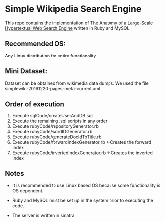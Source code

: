 # Simple Wikipedia Search Engine
This repo contains the implementation of [The Anatomy of a Large-Scale Hypertextual Web Search Engine](http://infolab.stanford.edu/~backrub/google.html) written in Ruby and MySQL
## Recommended OS:
Any Linux distribution for entire functionality

## Mini Dataset:
Dataset can be obtained from wikimedia data dumps.
We used the file simplewiki-20161220-pages-meta-current.xml

## Order of execution
1. Execute sqlCode/createUserAndDB.sql
2. Execute the remaining .sql scripts in any order
3. Execute rubyCode/repositoryGenerator.rb
4. Execute rubyCode/wordIDGenerator.rb
5. Execute rubyCode/generateDocIdToTitle.rb
6. Execute rubyCode/forwardIndexGenerator.rb    	<-Creates the forward Index
7. Execute rubyCode/invertedIndexGenerator.rb   	<-Creates the inverted Index

## Notes
* It is recommended to use Linux based OS because some functionality is OS dependent.

* Ruby and MySQL must be set up in the system prior to executing the code.

* The server is written in sinatra
